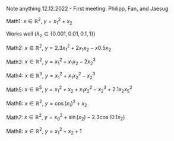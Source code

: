 Note anything
12.12.2022 - First meeting: Philipp, Fan, and Jaesug

Math1: $x\in\mathbb{R}^2$, $y=x_1^2+x_2$

Works well ($\lambda_2\in\{0.001,0.01,0.1,1\}$)


Math2: $x\in\mathbb{R}^2$, $y=2.3x_1^2+2x_1x_2-x0.5x_2$

Math3: $x\in\mathbb{R}^2$, $y=x_1^2+x_1x_2-2x_2^3$

Math4: $x\in\mathbb{R}^3$, $y=x_1^2+x_1x_2^2-x_2^3$

Math5: $x\in\mathbb{R}^5$, $y=x_1^2+x_2+x_1x_2^2-x_2^3+2.1x_2x_5^2$

Math6: $x\in\mathbb{R}^2$, $y=\cos(x_1)^2+x_2$

Math7: $x\in\mathbb{R}^2$, $y=x_0^2 +  \sin(x_2) -2.3 \cos(0.1 x_2)$

Math8: $x\in\mathbb{R}^2$, $y=x_1^2+x_2 + 1$
